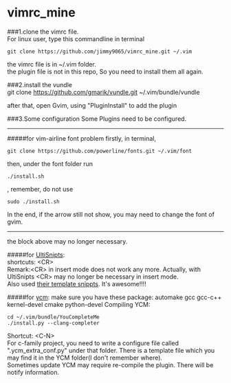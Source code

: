 # vimrc_mine

###1.clone the vimrc file.  
For linux user, type this commandline in terminal
```
git clone https://github.com/jimmy9065/vimrc_mine.git ~/.vim
```
the vimrc file is in ~/.vim folder.  
the plugin file is not in this repo, So you need to install them all again. 

###2.install the vundle  
git clone https://github.com/gmarik/vundle.git ~/.vim/bundle/vundle

after that, open Gvim, using "PluginInstall" to add the plugin

###3.Some configuration
Some Plugins need to be configured.  
***
#####for vim-airline font problem
  firstly, in terminal, 
  ```
  git clone https://github.com/powerline/fonts.git ~/.vim/font  
  ```
  then, under the font folder run 
  ```
  ./install.sh
  ```
  , remember, do not use 
  ```
  sudo ./install.sh
  ```  
  In the end, if the arrow still not show, you may need to change the font of gvim. 
***
the block above may no longer necessary.

#####for [UltiSnipts](https://github.com/SirVer/ultisnips):  
  shortcuts: \<CR\>  
  Remark:\<CR\> in insert mode does not work any more. Actually, with UltiSnipts \<CR\> may no longer be necessary in insert mode.  
  Also used [their template snippts](https://github.com/honza/vim-snippets). It's awesome!!!!

#####for [ycm](https://github.com/Valloric/YouCompleteMe):
  make sure you have these package: automake gcc gcc-c++ kernel-devel cmake python-devel
  Compiling YCM:  
  ```
  cd ~/.vim/bundle/YouCompleteMe  
  ./install.py --clang-completer
  ```
  Shortcut: \<C-N\>  
  For c-family project, you need to write a configure file called ".ycm_extra_conf.py" under that folder.
  There is a template file which you may find it in the YCM folder(I don't remember where).  
  Sometimes update YCM may require re-compile the plugin. There will be notify information.
